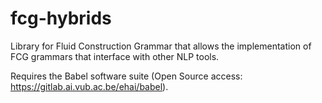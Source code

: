 # fcg-hybrids
Library for Fluid Construction Grammar that allows the implementation of FCG grammars that interface with other NLP tools.

Requires the Babel software suite (Open Source access: https://gitlab.ai.vub.ac.be/ehai/babel).
